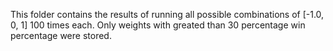 This folder contains the results of running all possible combinations of
[-1.0, 0, 1] 100 times each. Only weights with greated than 30 percentage win percentage
were stored.